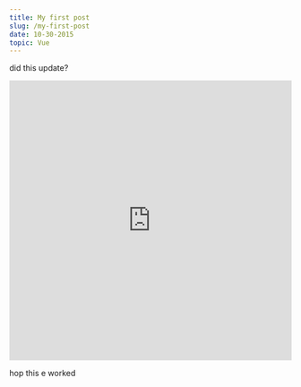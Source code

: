 ```yaml
---
title: My first post
slug: /my-first-post
date: 10-30-2015
topic: Vue
---
```

did this update?

<iframe src="https://stackblitz.com/edit/react-2dosqu?embed=1&file=index.js&view=preview" style="width: 100%; height:500px; border: none"></iframe>

hop this e worked
